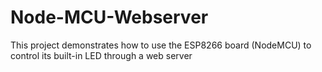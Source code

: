 # Node-MCU-Webserver
This project demonstrates how to use the ESP8266 board (NodeMCU) to control its built-in LED through a web server
